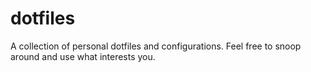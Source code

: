 # dotfiles
A collection of personal dotfiles and configurations. Feel free to snoop around and use what interests you.
